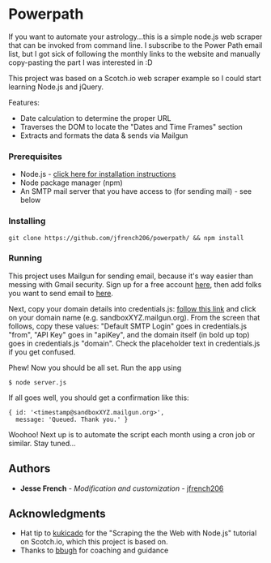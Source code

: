 # Powerpath
If you want to automate your astrology...this is a simple node.js web scraper that can be invoked from command line. I subscribe to the Power Path email list, but I got sick of following the monthly links to the website and manually copy-pasting the part I was interested in :D

This project was based on a Scotch.io web scraper example so I could start learning Node.js and jQuery.

Features:
* Date calculation to determine the proper URL
* Traverses the DOM to locate the "Dates and Time Frames" section
* Extracts and formats the data & sends via Mailgun

### Prerequisites
* Node.js - [click here for installation instructions](https://nodejs.org/en/download/package-manager/)
* Node package manager (npm)
* An SMTP mail server that you have access to (for sending mail) - see below

### Installing
```
git clone https://github.com/jfrench206/powerpath/ && npm install
```

### Running

This project uses Mailgun for sending email, because it's way easier than messing with Gmail security. Sign up for a free account [here](https://mailgun.com), then add folks you want to send email to [here](https://app.mailgun.com/app/account/authorized).

Next, copy your domain details into credentials.js: [follow this link](https://app.mailgun.com/app/domains) and click on your domain name (e.g. sandboxXYZ.mailgun.org). From the screen that follows, copy these values: "Default SMTP Login" goes in credentials.js "from", "API Key" goes in "apiKey", and the domain itself (in bold up top) goes in credentials.js "domain". Check the placeholder text in credentials.js if you get confused.

Phew! Now you should be all set. Run the app using

```
$ node server.js
```

If all goes well, you should get a confirmation like this:
```
{ id: '<timestamp@sandboxXYZ.mailgun.org>',
  message: 'Queued. Thank you.' }
```

Woohoo! Next up is to automate the script each month using a cron job or similar. Stay tuned...

## Authors

* **Jesse French** - *Modification and customization* - [jfrench206](https://github.com/jfrench206)

## Acknowledgments

* Hat tip to [kukicado](https://github.com/kukicado) for the "Scraping the the Web with Node.js" tutorial on Scotch.io, which this project is based on.
* Thanks to [bbugh](https://github.com/bbugh) for coaching and guidance
